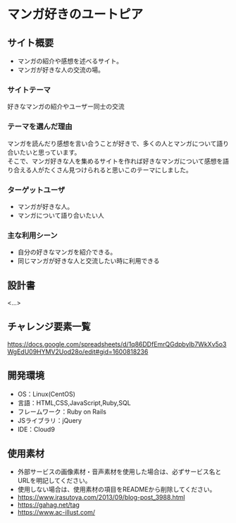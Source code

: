 # マンガ好きのユートピア

## サイト概要
- マンガの紹介や感想を述べるサイト。
- マンガが好きな人の交流の場。

### サイトテーマ
 好きなマンガの紹介やユーザー同士の交流

### テーマを選んだ理由
マンガを読んだり感想を言い合うことが好きで、多くの人とマンガについて語り合いたいと思っています。  
そこで、マンガ好きな人を集めるサイトを作れば好きなマンガについて感想を語り合える人がたくさん見つけられると思いこのテーマにしました。

### ターゲットユーザ
- マンガが好きな人。
- マンガについて語り合いたい人

### 主な利用シーン
- 自分の好きなマンガを紹介できる。
- 同じマンガが好きな人と交流したい時に利用できる

## 設計書
<...>

## チャレンジ要素一覧
<https://docs.google.com/spreadsheets/d/1q86DDfEmrQGdpbyIb7WkXv5o3WgEdU09HYMV2Uod28o/edit#gid=1600818236>

## 開発環境
- OS：Linux(CentOS)
- 言語：HTML,CSS,JavaScript,Ruby,SQL
- フレームワーク：Ruby on Rails
- JSライブラリ：jQuery
- IDE：Cloud9

## 使用素材
- 外部サービスの画像素材・音声素材を使用した場合は、必ずサービス名とURLを明記してください。
- 使用しない場合は、使用素材の項目をREADMEから削除してください。
- https://www.irasutoya.com/2013/09/blog-post_3988.html
- https://gahag.net/tag
- https://www.ac-illust.com/